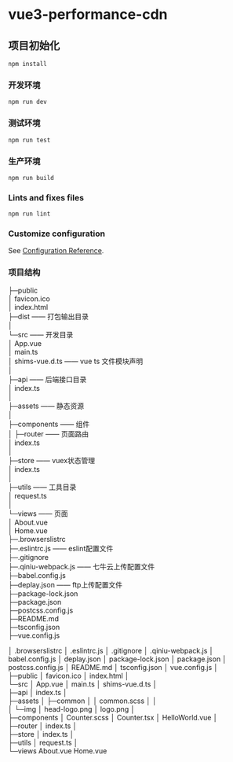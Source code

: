 # vue3-performance-cdn

## 项目初始化
```
npm install
```

### 开发环境
```
npm run dev
```

### 测试环境
```
npm run test
```

### 生产环境
```
npm run build
```

### Lints and fixes files
```
npm run lint
```

### Customize configuration
See [Configuration Reference](https://cli.vuejs.org/config/).    


### 项目结构

├─public   
│     favicon.ico   
│     index.html   
├─dist                          —— 打包输出目录    
│        
└─src                           —— 开发目录    
    │  App.vue  
    │  main.ts   
    │  shims-vue.d.ts           —— vue ts 文件模块声明   
    │     
    ├─api                       —— 后端接口目录    
    │      index.ts				   
    │        
    ├─assets                    —— 静态资源    
    │            
    ├─components                —— 组件    
	│
    ├─router                    —— 页面路由    
    │      index.ts    
    │        
    ├─store	                    —— vuex状态管理    
    │      index.ts    
    │        
    ├─utils                     —— 工具目录    
    │      request.ts    
    │        
    └─views                     —— 页面    
    │        About.vue    
    │        Home.vue    
├─.browserslistrc     
├─.eslintrc.js                  —— eslint配置文件    
├─.gitignore    
├─.qiniu-webpack.js             —— 七牛云上传配置文件    
├─babel.config.js     
├─deplay.json                   —— ftp上传配置文件    
├─package-lock.json    
├─package.json   
├─postcss.config.js    
├─README.md    
├─tsconfig.json    
├─vue.config.js    

│  .browserslistrc
│  .eslintrc.js
│  .gitignore
│  .qiniu-webpack.js
│  babel.config.js
│  deplay.json
│  package-lock.json
│  package.json
│  postcss.config.js
│  README.md
│  tsconfig.json
│  vue.config.js
│  
├─public
│      favicon.ico
│      index.html
│      
└─src
    │  App.vue
    │  main.ts
    │  shims-vue.d.ts
    │  
    ├─api
    │      index.ts
    │      
    ├─assets
    │  ├─common
    │  │      common.scss
    │  │      
    │  └─img
    │          head-logo.png
    │          logo.png
    │          
    ├─components
    │      Counter.scss
    │      Counter.tsx
    │      HelloWorld.vue
    │      
    ├─router
    │      index.ts
    │      
    ├─store
    │      index.ts
    │      
    ├─utils
    │      request.ts
    │      
    └─views
            About.vue
            Home.vue